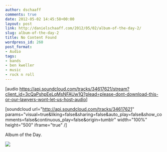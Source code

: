 ```yaml
---
author: dschaaff
comments: true
date: 2012-05-02 14:45:58+00:00
layout: post
link: http://danielschaaff.com/2012/05/02/album-of-the-day-2/
slug: album-of-the-day-2
title: No Content Found
wordpress_id: 260
post_format:
- Audio
tags:
- bands
- ben kweller
- music
- rock n roll
---
```


[audio https://api.soundcloud.com/tracks/34617621/stream?client_id=3cQaPshpEeLqMsNFAUw1Q?plead=please-dont-download-this-or-our-lawyers-wont-let-us-host-audio]

[soundcloud url="http://api.soundcloud.com/tracks/34617621" params="visual=true&liking=false&sharing=false&auto_play=false&show_comments=false&continuous_play=false&origin=tumblr" width="100%" height="500" iframe="true" /]



Album of the Day.




![](http://www.mainstreetmusicpa.com/wp-content/uploads/2012/01/Ben-Kweller-Go-Fly-A-Kite.png)
